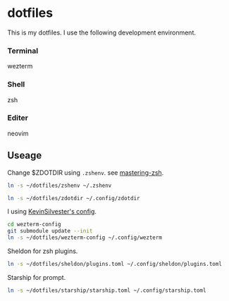 # dotfiles

This is my dotfiles. I use the following development environment.

### Terminal
wezterm

### Shell
zsh

### Editer
neovim

## Useage

Change $ZDOTDIR using `.zshenv`. see [mastering-zsh](https://github.com/rothgar/mastering-zsh/blob/master/docs/config/general.md#files).

```zsh
ln -s ~/dotfiles/zshenv ~/.zshenv

```

```zsh
ln -s ~/dotfiles/zdotdir ~/.config/zdotdir

```

I using [KevinSilvester's config](https://github.com/KevinSilvester/wezterm-config).

```zsh
cd wezterm-config
git submodule update --init
ln -s ~/dotfiles/wezterm-config ~/.config/wezterm
```

Sheldon for zsh plugins.

```zsh
ln -s ~/dotfiles/sheldon/plugins.toml ~/.config/sheldon/plugins.toml
```

Starship for prompt.

```zsh
ln -s ~/dotfiles/starship/starship.toml ~/.config/starship.toml
```
